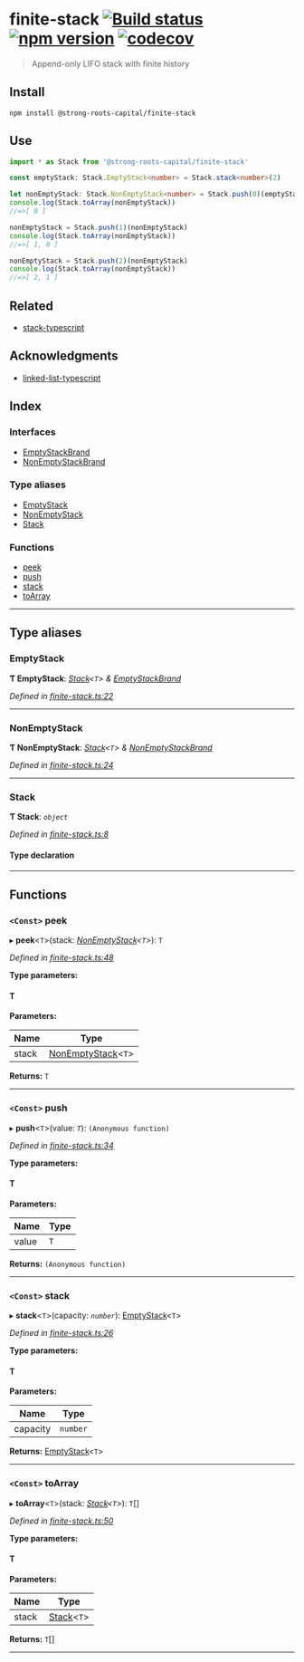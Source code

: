 
finite-stack [![Build status](https://travis-ci.org/strong-roots-capital/finite-stack.svg?branch=master)](https://travis-ci.org/strong-roots-capital/finite-stack) [![npm version](https://img.shields.io/npm/v/@strong-roots-capital/finite-stack.svg)](https://npmjs.org/package/@strong-roots-capital/finite-stack) [![codecov](https://codecov.io/gh/strong-roots-capital/finite-stack/branch/master/graph/badge.svg)](https://codecov.io/gh/strong-roots-capital/finite-stack)
===================================================================================================================================================================================================================================================================================================================================================================================================================================================================================

> Append-only LIFO stack with finite history

Install
-------

```shell
npm install @strong-roots-capital/finite-stack
```

Use
---

```typescript
import * as Stack from '@strong-roots-capital/finite-stack'

const emptyStack: Stack.EmptyStack<number> = Stack.stack<number>(2)

let nonEmptyStack: Stack.NonEmptyStack<number> = Stack.push(0)(emptyStack)
console.log(Stack.toArray(nonEmptyStack))
//=>[ 0 ]

nonEmptyStack = Stack.push(1)(nonEmptyStack)
console.log(Stack.toArray(nonEmptyStack))
//=>[ 1, 0 ]

nonEmptyStack = Stack.push(2)(nonEmptyStack)
console.log(Stack.toArray(nonEmptyStack))
//=>[ 2, 1 ]
```

Related
-------

*   [stack-typescript](https://github.com/sfkiwi/stack-typescript)

Acknowledgments
---------------

*   [linked-list-typescript](https://github.com/sfkiwi/linked-list-typescript)

## Index

### Interfaces

* [EmptyStackBrand](interfaces/emptystackbrand.md)
* [NonEmptyStackBrand](interfaces/nonemptystackbrand.md)

### Type aliases

* [EmptyStack](#emptystack)
* [NonEmptyStack](#nonemptystack)
* [Stack](#stack)

### Functions

* [peek](#peek)
* [push](#push)
* [stack](#stack)
* [toArray](#toarray)

---

## Type aliases

<a id="emptystack"></a>

###  EmptyStack

**Ƭ EmptyStack**: *[Stack](#stack)<`T`> & [EmptyStackBrand](interfaces/emptystackbrand.md)*

*Defined in [finite-stack.ts:22](https://github.com/strong-roots-capital/finite-stack/blob/3bc59ea/src/finite-stack.ts#L22)*

___
<a id="nonemptystack"></a>

###  NonEmptyStack

**Ƭ NonEmptyStack**: *[Stack](#stack)<`T`> & [NonEmptyStackBrand](interfaces/nonemptystackbrand.md)*

*Defined in [finite-stack.ts:24](https://github.com/strong-roots-capital/finite-stack/blob/3bc59ea/src/finite-stack.ts#L24)*

___
<a id="stack"></a>

###  Stack

**Ƭ Stack**: *`object`*

*Defined in [finite-stack.ts:8](https://github.com/strong-roots-capital/finite-stack/blob/3bc59ea/src/finite-stack.ts#L8)*

#### Type declaration

___

## Functions

<a id="peek"></a>

### `<Const>` peek

▸ **peek**<`T`>(stack: *[NonEmptyStack](#nonemptystack)<`T`>*): `T`

*Defined in [finite-stack.ts:48](https://github.com/strong-roots-capital/finite-stack/blob/3bc59ea/src/finite-stack.ts#L48)*

**Type parameters:**

#### T 
**Parameters:**

| Name | Type |
| ------ | ------ |
| stack | [NonEmptyStack](#nonemptystack)<`T`> |

**Returns:** `T`

___
<a id="push"></a>

### `<Const>` push

▸ **push**<`T`>(value: *`T`*): `(Anonymous function)`

*Defined in [finite-stack.ts:34](https://github.com/strong-roots-capital/finite-stack/blob/3bc59ea/src/finite-stack.ts#L34)*

**Type parameters:**

#### T 
**Parameters:**

| Name | Type |
| ------ | ------ |
| value | `T` |

**Returns:** `(Anonymous function)`

___
<a id="stack"></a>

### `<Const>` stack

▸ **stack**<`T`>(capacity: *`number`*): [EmptyStack](#emptystack)<`T`>

*Defined in [finite-stack.ts:26](https://github.com/strong-roots-capital/finite-stack/blob/3bc59ea/src/finite-stack.ts#L26)*

**Type parameters:**

#### T 
**Parameters:**

| Name | Type |
| ------ | ------ |
| capacity | `number` |

**Returns:** [EmptyStack](#emptystack)<`T`>

___
<a id="toarray"></a>

### `<Const>` toArray

▸ **toArray**<`T`>(stack: *[Stack](#stack)<`T`>*): `T`[]

*Defined in [finite-stack.ts:50](https://github.com/strong-roots-capital/finite-stack/blob/3bc59ea/src/finite-stack.ts#L50)*

**Type parameters:**

#### T 
**Parameters:**

| Name | Type |
| ------ | ------ |
| stack | [Stack](#stack)<`T`> |

**Returns:** `T`[]

___

